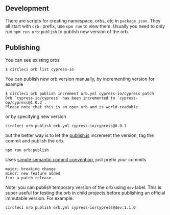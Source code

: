 ## Development

There are scripts for creating namespace, orbs, etc in `package.json`. They all start with `orb:` prefix, use `npm run` to view them. Usually you need to only run `npm run orb:publish` to publish new version of the orb.

## Publishing

You can see existing orbs

```shell
$ circleci orb list cypress-io
```

You can publish new orb version manually, by incrementing version for example

```shell
$ circleci orb publish increment orb.yml cypress-io/cypress patch
Orb `cypress-io/cypress` has been incremented to `cypress-op/cypress@1.0.2`.
Please note that this is an open orb and is world-readable.
```

or by specifying new version

```shell
circleci orb publish orb.yml cypress-io/cypress@0.0.1
```

but the better way is to let the [publish.js](publish.js) increment the version, tag the commit and publish the orb.

```shell
npm run orb:publish
```

Uses [simple semantic commit convention](https://github.com/bahmutov/simple-commit-message), just prefix your commits

```text
major: breaking change
minor: new feature added
fix: a patch release
```

Note: you can publish temporary version of the orb using `dev` label. This is super useful for testing the orb in child projects before publishing an official immutable version. For example:

```
circleci orb publish orb.yml cypress-io/cypress@dev:1.1.0
```
